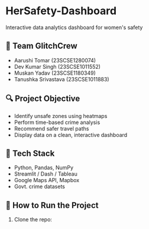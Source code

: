 # HerSafety-Dashboard
Interactive data analytics dashboard for women's safety
## 👥 Team GlitchCrew
- Aarushi Tomar (23SCSE1280074)
- Dev Kumar Singh (23SCSE1011552)
- Muskan Yadav (23SCSE1180349)
- Tanushka Srivastava (23SCSE1011883)

## 🔍 Project Objective
- Identify unsafe zones using heatmaps
- Perform time-based crime analysis
- Recommend safer travel paths
- Display data on a clean, interactive dashboard

## 🔧 Tech Stack
- Python, Pandas, NumPy
- Streamlit / Dash / Tableau
- Google Maps API, Mapbox
- Govt. crime datasets

## 🚀 How to Run the Project
1. Clone the repo:
